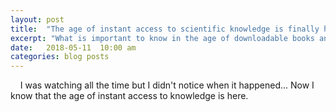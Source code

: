 ```yaml
---
layout: post
title:  "The age of instant access to scientific knowledge is finally here."
excerpt: "What is important to know in the age of downloadable books and what shall we do now, what our 'professions' will be and how to distinguish 'knowledge' from 'information' and 'noise'."
date:   2018-05-11  10:00 am
categories: blog posts
---
```


&nbsp;&nbsp;&nbsp;&nbsp;I was watching all the time but I didn't notice when it happened... Now I know that the age of instant access to knowledge is here. 

